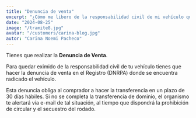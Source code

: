 ```yaml
---
title: "Denuncia de venta"
excerpt: "¿Cómo me libero de la responsabilidad civil de mi vehículo que he vendido?"
date: "2024-08-25"
image: "/tramite8.jpg"
avatar: "/customers/carina-blog.jpg"
autor: "Carina Noemi Pacheco"
---
```


Tienes que realizar la **Denuncia de Venta**.

Para quedar eximido de la responsabilidad civil de tu vehículo tienes que hacer la denuncia de venta en el Registro (DNRPA) donde se encuentra radicado el vehículo. 

Esta  denuncia obliga al comprador a hacer la transferencia en un plazo de 30 días hábiles. Si no se completa la transferencia de dominio, el organismo te alertará vía e-mail de tal situación, al tiempo que dispondrá la prohibición de circular y el secuestro del rodado.
